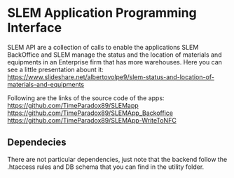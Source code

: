 # SLEM Application Programming Interface
SLEM API are a collection of calls to enable the applications SLEM BackOffice and SLEM manage the status and the location of materials and equipments in an Enterprise firm that has more warehouses.
Here you can see a little presentation abount it: 
https://www.slideshare.net/albertovolpe9/slem-status-and-location-of-materials-and-equipments

Following are the links of the source code of the apps: 
  https://github.com/TimeParadox89/SLEMapp
  https://github.com/TimeParadox89/SLEMApp_Backoffice
  https://github.com/TimeParadox89/SLEMApp-WriteToNFC
  
## Dependecies
There are not particular dependencies, just note that the backend follow the .htaccess rules and DB schema that you can find in the utility folder.
